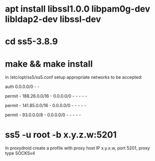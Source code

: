 
# apt install libssl1.0.0 libpam0g-dev 	libldap2-dev libssl-dev 
# cd ss5-3.8.9
# make && make install 

in /etc/opt/ss5/ss5.conf setup appropriate networks to be accepted:

 auth    0.0.0.0/0               -               -

 permit -        188.26.0.0/16   -       0.0.0.0/0       -       -       -       -       -

 permit -        141.85.0.0/16   -       0.0.0.0/0       -       -       -       -       -

 permit -        93.0.0.0/8      -       0.0.0.0/0       -       -       -       -       -

# ss5 -u root -b x.y.z.w:5201 

In proxydroid create a profile with proxy host IP x.y.x.w, port 5201, proxy type SOCKSv4 

